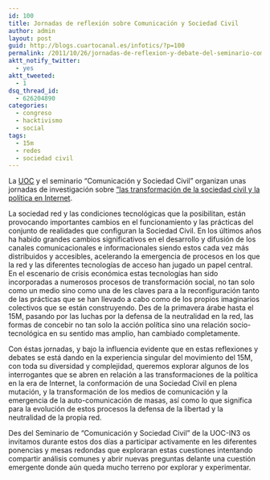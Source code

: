 ```yaml
---
id: 100
title: Jornadas de reflexión sobre Comunicación y Sociedad Civil
author: admin
layout: post
guid: http://blogs.cuartocanal.es/infotics/?p=100
permalink: /2011/10/26/jornadas-de-reflexion-y-debate-del-seminario-comunicacion-y-sociedad-civil/
aktt_notify_twitter:
  - yes
aktt_tweeted:
  - 1
dsq_thread_id:
  - 626204890
categories:
  - congreso
  - hacktivismo
  - social
tags:
  - 15m
  - redes
  - sociedad civil
---
```

La [UOC][1] y el seminario &#8220;Comunicación y Sociedad Civil&#8221; organizan unas jornadas de investigación sobre [&#8220;las transformación de la sociedad civil y la política en Internet][2].

La sociedad red y las condiciones tecnológicas que la posibilitan, están provocando importantes cambios en el funcionamiento y las prácticas del conjunto de realidades que configuran la Sociedad Civil. En los últimos años ha habido grandes cambios significativos en el desarrollo y difusión de los canales comunicacionales e informacionales siendo estos cada vez más distribuidos y accesibles, acelerando la emergencia de procesos en los que la red y las diferentes tecnologías de acceso han jugado un papel central. En el escenario de crisis económica estas tecnologías han sido incorporadas a numerosos procesos de transformación social, no tan solo como un medio sino como una de les claves para a la reconfiguración tanto de las prácticas que se han llevado a cabo como de los propios imaginarios colectivos que se están construyendo. Des de la primavera árabe hasta el 15M, pasando por las luchas por la defensa de la neutralidad en la red, las formas de concebir no tan solo la acción política sino una relación socio-tecnológica en su sentido mas amplio, han cambiado completamente.

Con éstas jornadas, y bajo la influencia evidente que en estas reflexiones y debates se está dando en la experiencia singular del movimiento del 15M, con toda su diversidad y complejidad, queremos explorar algunos de los interrogantes que se abren en relación a las transformaciones de la política en la era de Internet, la conformación de una Sociedad Civil en plena mutación, y la transformación de los medios de comunicación y la emergencia de la auto-comunicación de masas, así como lo que significa para la evolución de estos procesos la defensa de la libertad y la neutralidad de la propia red.

Des del Seminario de “Comunicación y Sociedad Civil” de la UOC-IN3 os invitamos durante estos dos días a participar activamente en les diferentes ponencias y mesas redondas que exploraran estas cuestiones intentando compartir análisis comunes y abrir nuevas preguntas delante una cuestión emergente donde aún queda mucho terreno por explorar y experimentar.

 [1]: http://www.uoc.edu
 [2]: http://in3.uoc.edu/opencms_portalin3/opencms/es/recerca/list/communication_and_civil_society